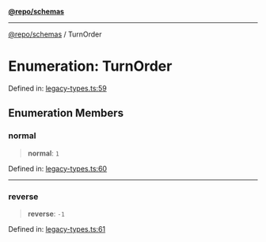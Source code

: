 [**@repo/schemas**](../README.md)

***

[@repo/schemas](../globals.md) / TurnOrder

# Enumeration: TurnOrder

Defined in: [legacy-types.ts:59](https://github.com/alexqguo/drinking-board-game-v3/blob/ec7abd0ff51ebbb80af13ca3c5b158ba2e0616aa/packages/schemas/src/legacy-types.ts#L59)

## Enumeration Members

### normal

> **normal**: `1`

Defined in: [legacy-types.ts:60](https://github.com/alexqguo/drinking-board-game-v3/blob/ec7abd0ff51ebbb80af13ca3c5b158ba2e0616aa/packages/schemas/src/legacy-types.ts#L60)

***

### reverse

> **reverse**: `-1`

Defined in: [legacy-types.ts:61](https://github.com/alexqguo/drinking-board-game-v3/blob/ec7abd0ff51ebbb80af13ca3c5b158ba2e0616aa/packages/schemas/src/legacy-types.ts#L61)
